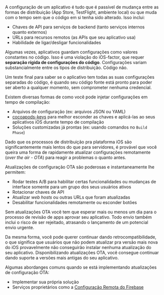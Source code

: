 A configuração de um aplicativo é tudo que é passível de mudança entre as formas de distribuição (App Store, TestFlight, ambiente local) ou que muda com o tempo sem que o código em si tenha sido alterado. Isso inclui:

- Chaves de API para serviços de backend (tanto serviços internos quanto externos)
- URLs para recursos remotos (as APIs que seu aplicativo usa)
- Habilidade de ligar/desligar funcionalidades

Algumas vezes, aplicativos guardam configurações como valores constantes no código. Isso é uma violação do iOS-factor, que requer **separação rígida de configurações do código**. Configurações variam substancialmente entre os tipos de distribuição. Código não.

Um teste final para saber se o aplicativo tem todas as suas configurações separadas do código, é quando seu código fonte está pronto para poder ser aberto a qualquer momento, sem comprometer nenhuma credencial.

Existem diversas formas de como você pode injetar configurações em tempo de compilação:

- Arquivos de configuração (ex: arquivos JSON ou YAML)
- [cocoapods-keys](https://github.com/orta/cocoapods-keys) para melhor esconder as chaves e aplicá-las ao seus aplicativos iOS durante tempo de compilação
- Soluções customizadas já prontas (ex: usando comandos no `Build Phase`)

Dado que os processos de distribuição pra plataforma iOS são significantemente mais lentos do que para servidores, é provável que você queira uma forma de rapidamente atualizar configurações remotamente (_over the air - OTA_) para reagir a problemas o quanto antes.

Atualizações de configuração OTA são poderosas e instantaneamente lhe permitem:

- Rodar testes A/B para habilitar certas funcionalidades ou mudanças de interface somente para um grupo dos seus usuários ativos
- Rotacionar chaves de API
- Atualizar _web hosts_ ou outras URLs que foram atualizadas
- Desabilitar funcionalidades remotamente ou esconder botões

Sem atualizações OTA você tem que esperar mais ou menos um dia para o processo de revisão de apps aprovar seu aplicativo. Todo envio também inclui o risco de ser rejeitado, atrasando o lançamento de um potencial envio urgente.

Da mesma forma, você pode querer continuar dando retrocompatibilidade, o que significa que usuários que não podem atualizar pra versão mais nova do iOS provavelmente não conseguirão instalar nenhuma atualização do seu aplicativo. Disponibilizando atualizações OTA, você consegue continuar dando suporte a versões mais antigas do seu aplicativo.

Algumas abordanges comuns quando se está implementando atualizações de configuração OTA:

- Implementar sua própria solução
- Serviços proprietários como a [Configuração Remota do Firebase](https://firebase.google.com/docs/remote-config/)
